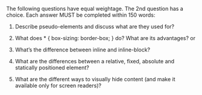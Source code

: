 The following questions have equal weightage. The 2nd question has a choice. Each answer MUST be completed within 150 words:

1. Describe pseudo-elements and discuss what are they used for?


2. What does * { box-sizing: border-box; } do? What are its advantages?
or
2. What’s the difference between inline and inline-block?


3. What are the differences between a relative, fixed, absolute and statically positioned element?

4. What are the different ways to visually hide content (and make it available only for screen readers)?